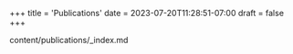 +++
title = 'Publications'
date = 2023-07-20T11:28:51-07:00
draft = false
+++

content/publications/_index.md
